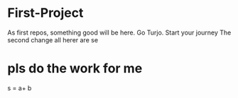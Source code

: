 # First-Project
As first repos, something good will be here. Go Turjo. Start your journey
The second change
all herer are se
# pls do the work for me
s = a+ b